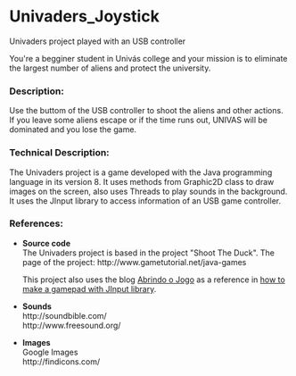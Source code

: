 # Univaders_Joystick
Univaders project played with an USB controller

You're a begginer student in Univás college and your mission is to eliminate the largest number of aliens and protect the university.

<h3>Description:</h3>
Use the buttom of the USB controller to shoot the aliens and other actions. 
If you leave some aliens escape or if the time runs out, UNIVAS will be dominated and you lose the game.
<p>

<h3>Technical Description:</h3>
The Univaders project is a game developed with the Java programming language in its version 8.
It uses methods from Graphic2D class to draw images on the screen, also uses Threads to play sounds in the background.
It uses the JInput library to access information of an USB game controller.
<p>

<h3>References:</h3>
<ul>
<li><b>Source code</b></li>
The Univaders project is based in the project "Shoot The Duck".
The page of the project: http://www.gametutorial.net/java-games
<p>
This project also uses the blog <a href="http://abrindoojogo.com.br/">Abrindo o Jogo</a> 
as a reference in <a href="http://abrindoojogo.com.br/joypad-no-java-com-jinput">how to make a gamepad with JInput library</a>.

<li><b>Sounds</b></li>
http://soundbible.com/  <br>
http://www.freesound.org/
<p>

<li><b>Images</b></li>
Google Images  <br>
http://findicons.com/
</ul>
